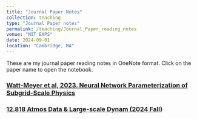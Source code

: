 ```yaml
---
title: "Journal Paper Notes"
collection: teaching
type: "Journal Paper notes"
permalink: /teaching/Journal_Paper_reading_notes
venue: "MIT EAPS"
date: 2024-09-01
location: "Cambridge, MA"
---
```


These are my journal paper reading notes in OneNote format. Click on the paper name to open the notebook.

### [Watt-Meyer et al, 2023. Neural Network Parameterization of Subgrid-Scale Physics](https://1drv.ms/o/s!AjZWUdNTd1V4gq0_U7It0xR9w07KEw?e=gsfRhz)

### [12.818 Atmos Data & Large-scale Dynam (2024 Fall)](https://1drv.ms/o/s!AjZWUdNTd1V4gq1HgRo2Xm7trRjTSg?e=Mztns1)




